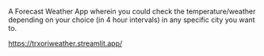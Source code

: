 A Forecast Weather App wherein you could check the temperature/weather depending on your choice (in 4 hour intervals) in any specific city you want to.

https://trxoriweather.streamlit.app/
